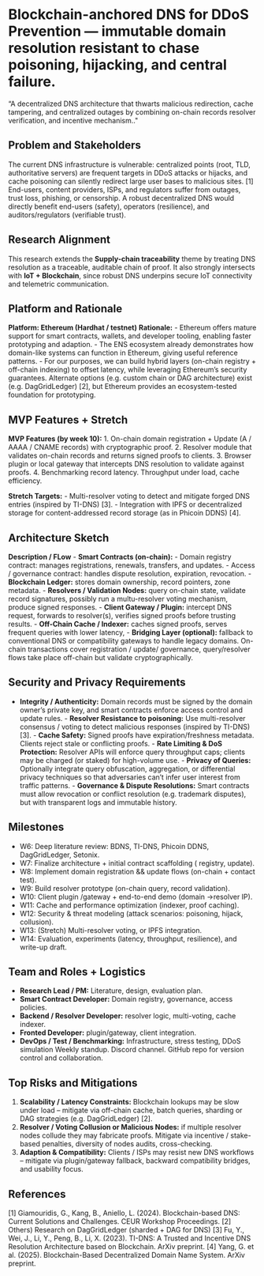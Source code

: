 # Blockchain-anchored DNS for DDoS Prevention — immutable domain resolution resistant to chase poisoning, hijacking, and central failure.

“A decentralized DNS architecture that thwarts malicious redirection, cache tampering, and centralized outages by combining on-chain records resolver verification, and incentive mechanism.."

## Problem and Stakeholders

The current DNS infrastructure is vulnerable: centralized points (root, TLD, authoritative servers) are frequent targets in DDoS attacks or hijacks, and cache poisoning can silently redirect large user bases to malicious sites. [1]
End-users, content providers, ISPs, and regulators suffer from outages, trust loss, phishing, or censorship. A robust decentralized DNS would directly benefit end-users (safety), operators (resilience), and auditors/regulators (verifiable trust).

## Research Alignment

This research extends the **Supply-chain traceability** theme by treating DNS resolution as a traceable, auditable chain of proof. It also strongly intersects with **IoT + Blockchain**, since robust DNS underpins secure IoT connectivity and telemetric communication.

## Platform and Rationale
**Platform: Ethereum (Hardhat / testnet)**
**Rationale:**
    - Ethereum offers mature support for smart contracts, wallets, and developer tooling, enabling faster prototyping and adaption.
    - The ENS ecosystem already demonstrates how domain-like systems can function in Ethereum, giving useful reference patterns.
    - For our purposes, we can build hybrid layers (on-chain registry + off-chain indexing) to offset latency, while leveraging Ethereum’s security guarantees.
Alternate options (e.g. custom chain or DAG architecture) exist (e.g. DagGridLedger) [2], but Ethereum provides an ecosystem-tested foundation for prototyping.

## MVP Features + Stretch
**MVP Features (by week 10):**
    1. On-chain domain registration + Update (A / AAAA / CNAME records) with cryptographic proof.
    2. Resolver module that validates on-chain records and returns signed proofs to clients.
    3. Browser plugin or local gateway that intercepts DNS resolution to validate against proofs.
    4. Benchmarking record latency. Throughput under load, cache efficiency.

**Stretch Targets:**
    - Multi-resolver voting to detect and mitigate forged DNS entries (inspired by TI-DNS) [3].
    - Integration with IPFS or decentralized storage for content-addressed record storage (as in Phicoin DDNS) [4].

## Architecture Sketch

**Description / FLow**
    - **Smart Contracts (on-chain):**
        - Domain registry contract: manages registrations, renewals, transfers, and updates.
        - Access / governance contract: handles dispute resolution, expiration, revocation.
    - **Blockchain Ledger:** stores domain ownership, record pointers, zone metadata.
    - **Resolvers / Validation Nodes:** query on-chain state, validate record signatures, possibly run a multu-resolver voting mechanism, produce signed responses.
    - **Client Gateway / Plugin:** intercept DNS request, forwards to resolver(s), verifies signed proofs before trusting results.
    - **Off-Chain Cache / Indexer:** caches signed proofs, serves frequent queries with lower latency,
    - **Bridging Layer (optional):** fallback to conventional DNS or compatibility gateways to handle legacy domains.
On-chain transactions cover registration / update/ governance, query/resolver flows take place off-chain but validate cryptographically.

## Security and Privacy Requirements

   - **Integrity / Authenticity:** Domain records must be signed by the domain owner’s private key, and smart contracts enforce access control and update rules.
    - **Resolver Resistance to poisoning:** Use multi-resolver consensus / voting to detect malicious responses (inspired by TI-DNS) [3].
    - **Cache Safety:** Signed proofs have expiration/freshness metadata. Clients reject stale or conflicting proofs.
    - **Rate Limiting & DoS Protection:** Resolver APIs will enforce query throughput caps; clients may be charged (or staked) for high-volume use.
    - **Privacy of Queries:** Optionally integrate query obfuscation, aggregation, or differential privacy techniques so that adversaries can’t infer user interest from traffic patterns.
    - **Governance & Dispute Resolutions:** Smart contracts must allow revocation or conflict resolution (e.g. trademark disputes), but with transparent logs and immutable history.

## Milestones

- W6: Deep literature review: BDNS, TI-DNS, Phicoin DDNS, DagGridLedger, Setonix.
- W7: Finalize architecture + initial contract scaffolding ( registry, update).
- W8: Implement domain registration && update flows (on-chain + contact test).
- W9: Build resolver prototype (on-chain query, record validation).
- W10: Client plugin /gateway + end-to-end demo (domain →resolver IP).
- W11: Cache and performance optimization (indexer, proof caching).
- W12: Security & threat modeling (attack scenarios: poisoning, hijack, collusion).
- W13: (Stretch) Multi-resolver voting, or IPFS integration.
- W14: Evaluation, experiments (latency, throughput, resilience), and write-up draft.

## Team and Roles + Logistics

- **Research Lead / PM:** Literature, design, evaluation plan.
- **Smart Contract Developer:** Domain registry, governance, access policies.
- **Backend / Resolver Developer:** resolver logic, multi-voting, cache indexer.
- **Fronted Developer:** plugin/gateway, client integration.
- **DevOps / Test / Benchmarking:** Infrastructure, stress testing, DDoS simulation
Weekly standup. Discord channel. GitHub repo for version control and collaboration.

## Top Risks and Mitigations

1. **Scalability / Latency Constraints:** Blockchain lookups may be slow under load – mitigate via off-chain cache, batch queries, sharding or DAG strategies (e.g. DagGridLedger) [2].
2. **Resolver / Voting Collusion or Malicious Nodes:** if multiple resolver nodes collude they may fabricate proofs. Mitigate via incentive / stake-based penalties, diversity of nodes audits, cross-checking.
3. **Adaption & Compatibility:** Clients / ISPs may resist new DNS workflows – mitigate via plugin/gateway fallback, backward compatibility bridges, and usability focus.

## References

[1]	Giamouridis, G., Kang, B., Aniello, L. (2024). Blockchain-based DNS: Current Solutions and Challenges. CEUR Workshop Proceedings.
[2]	Others) Research on DagGridLedger (sharded + DAG for DNS)
[3]	Fu, Y., Wei, J., Li, Y., Peng, B., Li, X. (2023). TI-DNS: A Trusted and Incentive DNS Resolution Architecture based on Blockchain. ArXiv preprint.
[4]	Yang, G. et al. (2025). Blockchain-Based Decentralized Domain Name System. ArXiv preprint.
